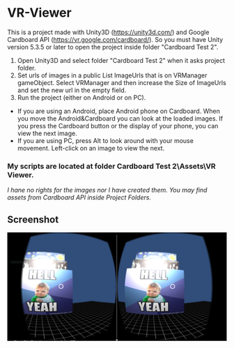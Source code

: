 # VR-Viewer

This is a project made with Unity3D (https://unity3d.com/) and Google Cardboard API (https://vr.google.com/cardboard/). So you must have Unity version 5.3.5 or later to open the project inside folder "Cardboard Test 2".

1. Open Unity3D and select folder "Cardboard Test 2" when it asks project folder.   
2. Set urls of images in a public List ImageUrls that is on VRManager gameObject. Select VRManager and then increase the Size of ImageUrls and set the new url in the empty field.    
3. Run the project (either on Android or on PC).   

* If you are using an Android, place Android phone on Cardboard. When you move the Android&Cardboard you can look at the loaded images. If you press the Cardboard button or the display of your phone, you can view the next image.   
* If you are using PC, press Alt to look around with your mouse movement. Left-click on an image to view the next.   

### My scripts are located at folder **Cardboard Test 2\Assets\VR Viewer**.     

*I hane no rights for the images nor I have created them. You may find assets from Cardboard API inside Project Folders.*  


## Screenshot
![](VRviewerDemo.PNG)
